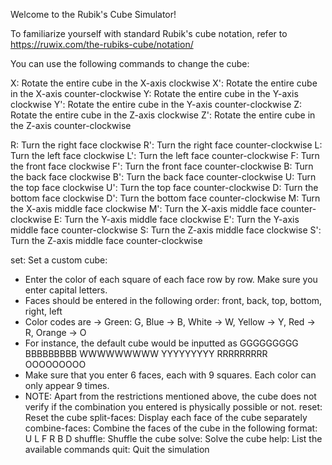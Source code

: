Welcome to the Rubik\'s Cube Simulator! 


To familiarize yourself with standard Rubik's cube notation, refer to https://ruwix.com/the-rubiks-cube/notation/
		        

You can use the following commands to change the cube:

X: Rotate the entire cube in the X-axis clockwise
X': Rotate the entire cube in the X-axis counter-clockwise
Y: Rotate the entire cube in the Y-axis clockwise
Y': Rotate the entire cube in the Y-axis counter-clockwise
Z: Rotate the entire cube in the Z-axis clockwise
Z': Rotate the entire cube in the Z-axis counter-clockwise

R: Turn the right face clockwise
R': Turn the right face counter-clockwise
L: Turn the left face clockwise
L': Turn the left face counter-clockwise
F: Turn the front face clockwise
F': Turn the front face counter-clockwise
B: Turn the back face clockwise
B': Turn the back face counter-clockwise
U: Turn the top face clockwise
U': Turn the top face counter-clockwise
D: Turn the bottom face clockwise
D': Turn the bottom face counter-clockwise
M: Turn the X-axis middle face clockwise
M': Turn the X-axis middle face counter-clockwise
E: Turn the Y-axis middle face clockwise
E': Turn the Y-axis middle face counter-clockwise
S: Turn the Z-axis middle face clockwise
S': Turn the Z-axis middle face counter-clockwise

set: Set a custom cube:
   - Enter the color of each square of each face row by row. Make sure you enter capital letters.
   - Faces should be entered in the following order: front, back, top, bottom, right, left
   - Color codes are -> Green: G, Blue -> B, White -> W, Yellow -> Y, Red -> R, Orange -> O
   - For instance, the default cube would be inputted as GGGGGGGGG BBBBBBBBB WWWWWWWWW YYYYYYYYY RRRRRRRRR OOOOOOOOO
   - Make sure that you enter 6 faces, each with 9 squares. Each color can only appear 9 times.
   - NOTE: Apart from the restrictions mentioned above, the cube does not verify if the combination you entered is physically possible or not.
reset: Reset the cube
split-faces: Display each face of the cube separately
combine-faces: Combine the faces of the cube in the following format:
      U
   L  F  R  B
      D
shuffle: Shuffle the cube
solve: Solve the cube
help: List the available commands
quit: Quit the simulation
